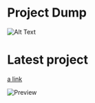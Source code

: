 # Project Dump
![Alt Text](https://github.com/McYum/Project_Dump/blob/main/thisgoeshard.gif)

# Latest project 
[a link](https://github.com/McYum/Project_Dump/tree/main/Java/Plain/HTTPS_Get)

![Preview](https://gyazo.com/1c8539ba7f241c7c7c385e83ba96ced2.gif)

